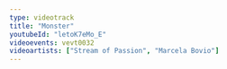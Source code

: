 ```yaml
---
type: videotrack
title: "Monster"
youtubeId: "letoK7eMo_E"
videoevents: vevt0032
videoartists: ["Stream of Passion", "Marcela Bovio"]
---
```

